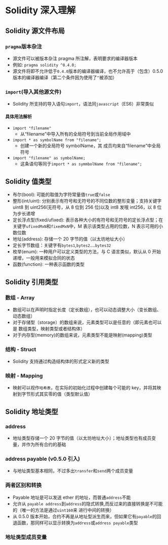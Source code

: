 # Solidity 深入理解

## Solidity 源文件布局

### `pragma`版本杂注

- 源文件可以被版本杂注 pragma 所注解，表明要求的编译器版本
- 例如: `pragma solidity ^0.4.0;`
- 源文件将即不允许低于`0.4.0`版本的编译器编译，也不允许高于（包含）0.5.0 版本的编译器编译（第二个条件因为使用了`^`被添加）

### `import`(导入其他源文件)

- Solidity 所支持的导入语句`import`，语法同`javascript`（ES6）非常类似

#### 具体用法解析

- `import "filename"`
  - 从“filename”中导入所有的全局符号到当前全局作用域中
- `import * as symbolName from "filename";`
  - 创建一个新的全局符号 symbolName，其 成员均来自“filename”中全局符号
- `import "filename" as symbolName;`
  - 这条语句等同于`import * as symmbolName from "filename";`

## Solidity 值类型

- 布尔(bool): 可能的取值为字符常量值`true`或`false`
- 整形(int/uint): 分别表示有符号和无符号的不同位数的整形变量；支持关键字 uint8 到 uint256(无符号，从 8 位到 256 位)以及 int8 发哦 int256，以 8 位为步长递增
- 定长浮点型(fixed/ufixed): 表示各种大小的有符号和无符号的定长浮点型；在关键字`ufixedMxN`和`fixedMxN`中，M 表示该类型占用的位数，N 表示可用的小数位数
- 地址(address): 存储一个 20 字节的值（以太坊地址大小）
- 定长字节数组：关键字有`bytes1`,`bytes2`....`bytes32`
- 枚举(enum): 一种用户可以定义类型的方法，与 C 语言类似，默认从 0 开始递增，一般用来模拟合同的状态
- 函数(function): 一种表示函数的类型

## Solidity 引用类型

### 数组 - Array

- 数组可以在声明时指定长度（定长数组），也可以动态调整大小（变长数组、动态数组）
- 对于存储型（storage）的数组来说，元素类型可以是任意的（即元素也可以是 数组类型，映射类型或者结构体）
- 对于内存型(memory)的数组来说，元素类型不能是映射(mapping)类型

### 结构 - Struct

- Solidity 支持通过构造结构体的形式定义新的类型

### 映射 - Mapping

- 映射可以视作`哈希表`，在实际的初始化过程中创建每个可能的 key，并将其映射到字节形式其实零的值（类型默认值）

## Solidity 地址类型

### address

- 地址类型存储一个 20 字节的值（以太坊地址大小）；地址类型也有成员变量，并作为所有合约的基础

### address payable (v0.5.0 引入)

- 与地址类型基本相同，不过多出`transfer`和`send`两个成员变量

### 两者区别和转换

- Payable 地址是可以发送 ether 的地址，而普通`address`不能
- 允许从 `payable address`到`address`的隐式转换,而反过来的直接转换是不可能的（唯一的方法是通过`uint160`来 进行中间的转换）
- 从 0.5.0 版本开始，合约不再是从地址型派生而来，但如果它有`payable`的回退函数，那同样可以显示转换为`address`或`address payable`类型

### 地址类型成员变量

